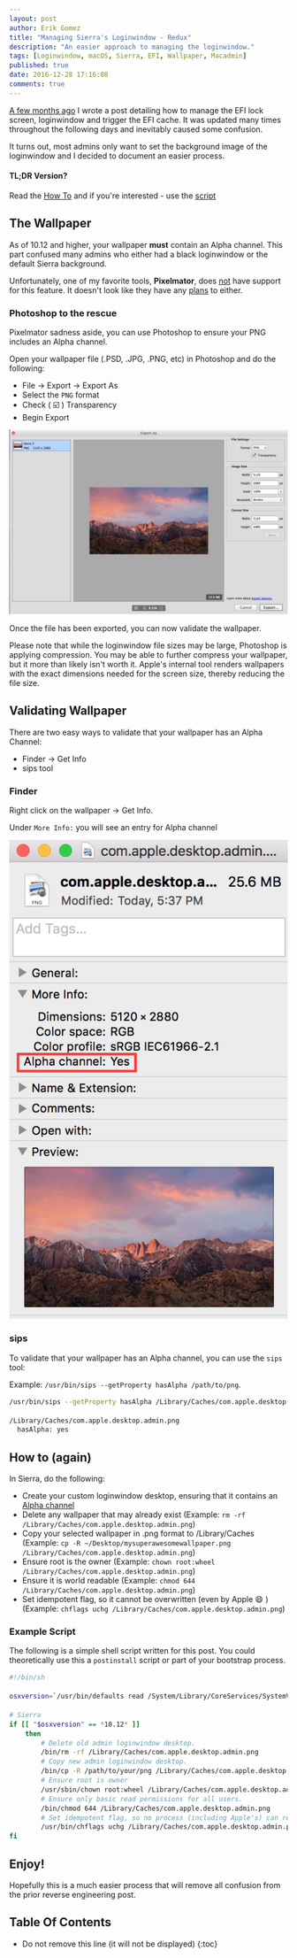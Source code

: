 ```yaml
---
layout: post
author: Erik Gomez
title: "Managing Sierra's Loginwindow - Redux"
description: "An easier approach to managing the loginwindow."
tags: [Loginwindow, macOS, Sierra, EFI, Wallpaper, Macadmin]
published: true
date: 2016-12-28 17:16:08
comments: true
---
```


[A few months ago](/2016/09/24/apples-efi-logonui-managing-macos-sierras-wallpaper) I wrote a post detailing how to manage the EFI lock screen, loginwindow and trigger the EFI cache. It was updated many times throughout the following days and inevitably caused some confusion.

It turns out, most admins only want to set the background image of the loginwindow and I decided to document an easier process.

#### TL;DR Version?
Read the [How To](#how-to-again) and if you're interested - use the [script](#example-script)

## The Wallpaper
As of 10.12 and higher, your wallpaper __must__ contain an Alpha channel. This part confused many admins who either had a black loginwindow or the default Sierra background. 

Unfortunately, one of my favorite tools, __Pixelmator__, does [not](http://support.pixelmator.com/viewtopic.php?f=4&t=12365) have support for this feature. It doesn't look like they have any [plans](http://support.pixelmator.com/viewtopic.php?f=4&t=9598) to either.

### Photoshop to the rescue
Pixelmator sadness aside, you can use Photoshop to ensure your PNG includes an Alpha channel.

Open your wallpaper file (.PSD, .JPG, .PNG, etc) in Photoshop and do the following:

* File -> Export -> Export As
* Select the `PNG` format
* Check ( :ballot_box_with_check: ) Transparency
* Begin Export

![Photoshop Export As Window](/images/2016/12/PS-ExportAs.png "Photoshop Export As Window")

Once the file has been exported, you can now validate the wallpaper.

Please note that while the loginwindow file sizes may be large, Photoshop is applying compression. You may be able to further compress your wallpaper, but it more than likely isn't worth it. Apple's internal tool renders wallpapers with the exact dimensions needed for the screen size, thereby reducing the file size.

## Validating Wallpaper
There are two easy ways to validate that your wallpaper has an Alpha Channel:

* Finder -> Get Info
* sips tool

### Finder
Right click on the wallpaper -> Get Info.

Under `More Info:` you will see an entry for Alpha channel

![Finder Alpha channel](/images/2016/12/Finder-Alphachannel.png "Finder Alpha channel")

### sips
To validate that your wallpaper has an Alpha channel, you can use the `sips` tool:

Example: `/usr/bin/sips --getProperty hasAlpha /path/to/png`.

```bash
/usr/bin/sips --getProperty hasAlpha /Library/Caches/com.apple.desktop.admin.png

/Library/Caches/com.apple.desktop.admin.png
  hasAlpha: yes
```

## How to (again)
In Sierra, do the following:

* Create your custom loginwindow desktop, ensuring that it contains an [Alpha channel](#the-wallpaper)
* Delete any wallpaper that may already exist (Example: `rm -rf /Library/Caches/com.apple.desktop.admin.png`)
* Copy your selected wallpaper in .png format to /Library/Caches (Example: `cp -R ~/Desktop/mysuperawesomewallpaper.png /Library/Caches/com.apple.desktop.admin.png`)
* Ensure root is the owner (Example: `chown root:wheel /Library/Caches/com.apple.desktop.admin.png`)
* Ensure it is world readable (Example: `chmod 644 /Library/Caches/com.apple.desktop.admin.png`)
* Set idempotent flag, so it cannot be overwritten (even by Apple :smile: ) (Example: `chflags uchg /Library/Caches/com.apple.desktop.admin.png`)

### Example Script
The following is a simple shell script written for this post. You could theoretically use this a `postinstall` script or part of your bootstrap process.

```bash
#!/bin/sh

osxversion=`/usr/bin/defaults read /System/Library/CoreServices/SystemVersion.plist ProductVersion`

# Sierra
if [[ "$osxversion" == *10.12* ]]
    then
        # Delete old admin loginwindow desktop.
        /bin/rm -rf /Library/Caches/com.apple.desktop.admin.png
        # Copy new admin loginwindow desktop.
        /bin/cp -R /path/to/your/png /Library/Caches/com.apple.desktop.admin.png
        # Ensure root is owner
        /usr/sbin/chown root:wheel /Library/Caches/com.apple.desktop.admin.png
        # Ensure only basic read permissions for all users.
        /bin/chmod 644 /Library/Caches/com.apple.desktop.admin.png
        # Set idempotent flag, so no process (including Apple's) can replace the loginwindow desktop.
        /usr/bin/chflags uchg /Library/Caches/com.apple.desktop.admin.png
fi
```

## Enjoy!
Hopefully this is a much easier process that will remove all confusion from the prior reverse engineering post.

## Table Of Contents
* Do not remove this line (it will not be displayed)
{:toc}
